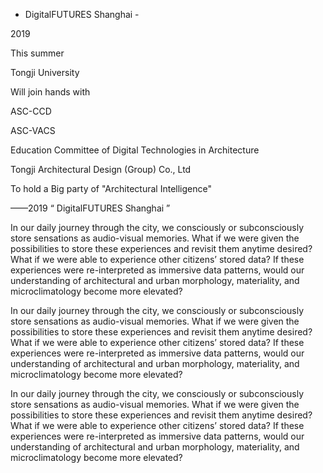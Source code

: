 - DigitalFUTURES Shanghai -

2019 

This summer

Tongji University

Will join hands with



ASC-CCD

ASC-VACS

Education Committee of Digital Technologies in Architecture

Tongji Architectural Design (Group) Co., Ltd

To hold a Big party of "Architectural Intelligence"

——2019 “ DigitalFUTURES Shanghai ” 



In our daily journey through the city, we consciously or subconsciously store sensations as audio-visual memories. What if we were given the possibilities to store these experiences and revisit them anytime desired? What if we were able to experience other citizens’ stored data? If these experiences were re-interpreted as immersive data patterns, would our understanding of architectural and urban morphology, materiality, and microclimatology become more elevated?

In our daily journey through the city, we consciously or subconsciously store sensations as audio-visual memories. What if we were given the possibilities to store these experiences and revisit them anytime desired? What if we were able to experience other citizens’ stored data? If these experiences were re-interpreted as immersive data patterns, would our understanding of architectural and urban morphology, materiality, and microclimatology become more elevated?

In our daily journey through the city, we consciously or subconsciously store sensations as audio-visual memories. What if we were given the possibilities to store these experiences and revisit them anytime desired? What if we were able to experience other citizens’ stored data? If these experiences were re-interpreted as immersive data patterns, would our understanding of architectural and urban morphology, materiality, and microclimatology become more elevated?
